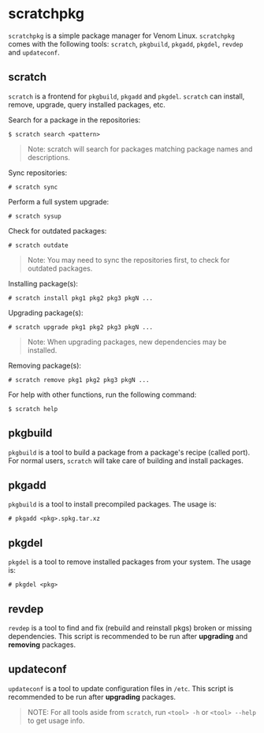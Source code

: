 # scratchpkg

`scratchpkg` is a simple package manager for Venom Linux. 
`scratchpkg` comes with the following tools: `scratch`, `pkgbuild`, `pkgadd`, `pkgdel`, `revdep`
and `updateconf`.

## scratch

`scratch` is a frontend for `pkgbuild`, `pkgadd` and `pkgdel`. `scratch` can install,
remove, upgrade, query installed packages, etc.

Search for a package in the repositories:
```
$ scratch search <pattern>
```

> Note: scratch will search for packages matching package names and descriptions.

Sync repositories:
```
# scratch sync
```

Perform a full system upgrade:
```
# scratch sysup
```

Check for outdated packages:
```
# scratch outdate
```
> Note: You may need to sync the repositories first, to check for outdated packages.

Installing package(s):
```
# scratch install pkg1 pkg2 pkg3 pkgN ...
```

Upgrading package(s):
```
# scratch upgrade pkg1 pkg2 pkg3 pkgN ...
```

> Note: When upgrading packages, new dependencies may be installed.

Removing package(s):
```
# scratch remove pkg1 pkg2 pkg3 pkgN ...
```

For help with other functions, run the following command:
```
$ scratch help
```

## pkgbuild

`pkgbuild` is a tool to build a package from a package's recipe (called port). 
For normal users, `scratch` will take care of building and install packages.

## pkgadd

`pkgbuild` is a tool to install precompiled packages. The usage is:
```
# pkgadd <pkg>.spkg.tar.xz
```

## pkgdel

`pkgdel` is a tool to remove installed packages from your system. The usage is:
```
# pkgdel <pkg>
```

## revdep

`revdep` is a tool to find and fix (rebuild and reinstall pkgs) broken or missing dependencies.
This script is recommended to be run after **upgrading** and **removing** packages.

## updateconf

`updateconf` is a tool to update configuration files in `/etc`. This script is recommended
to be run after **upgrading** packages.

> NOTE: For all tools aside from `scratch`, run `<tool> -h` or `<tool> --help` to get usage info.
